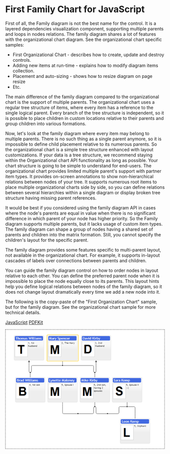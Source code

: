 # First Family Chart for JavaScript

First of all, the Family diagram is not the best name for the control. It is a layered dependencies visualization component, supporting multiple parents and loops in nodes relations. 
The family diagram shares a lot of features with the organizational chart diagram. See the organizational chart specific samples:
* First Organizational Chart - describes how to create, update and destroy controls.
* Adding new items at run-time - explains how to modify diagram items collection.
* Placement and auto-sizing - shows how to resize diagram on page resize
* Etc.

The main difference of the family diagram compared to the organizational chart is the support of multiple parents. The organizational chart uses a regular tree structure of items, where every item has a reference to the single logical parent. Every branch of the tree structure is independent, so it is possible to place children in custom locations relative to their parents and group children into various formations. 

Now, let's look at the family diagram where every item may belong to multiple parents. There is no such thing as a single parent anymore, so it is impossible to define child placement relative to its numerous parents. So the organizational chart is a simple tree structure enhanced with layout customizations. If your data is a tree structure, we recommend staying within the Organizational chart API functionality as long as possible. Your chart structure is going to be simple to understand for end-users. The organizational chart provides limited multiple parent's support with partner item types. It provides on-screen annotations to show non-hierarchical relations between nodes of your tree. It supports numerous root items to place multiple organizational charts side by side, so you can define relations between several hierarchies within a single diagram or display broken tree structure having missing parent references. 

It would be best if you considered using the family diagram API in cases where the node's parents are equal in value when there is no significant difference in which parent of your node has higher priority.  So the Family diagram supports multiple parents, but it lacks usage of custom item types. The family diagram can shape a group of nodes having a shared set of parents and children into the matrix formation. Still, you cannot specify the children's layout for the specific parent.

The family diagram provides some features specific to multi-parent layout, not available in the organizational chart. For example, it supports in-layout cascades of labels over connections between parents and children. 

You can guide the family diagram control on how to order nodes in layout relative to each other. You can define the preferred parent node when it is impossible to place the node equally close to its parents. This layout hints help you define logical relations between nodes of the family diagram, so it does not change layout dramatically every time we add a new node into it. 

The following is the copy-paste of the "First Organization Chart" sample, but for the family diagram. See the organizational chart sample for more technical details.

[JavaScript](javascript.controls/CaseFirstFamilyChart.html)
[PDFKit](pdfkit.plugins/FirstFamilyChart.html)

![Screenshot](javascript.controls/__image_snapshots__/CaseFirstFamilyChart-snap.png)